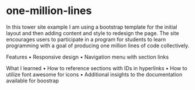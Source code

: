 # one-million-lines
In this tower site example I am using a bootstrap template for the initial layout and then adding content and style to redesign the page. The site encourages users to participate in a program for students to learn programming with a goal of producing one million lines of code collectively.

Features
• Responsive design
• Navigation menu with section links

What I learned
• How to reference sections with IDs in hyperlinks
• How to utilize font awesome for icons
• Additional insights to the documentation available for boostrap
